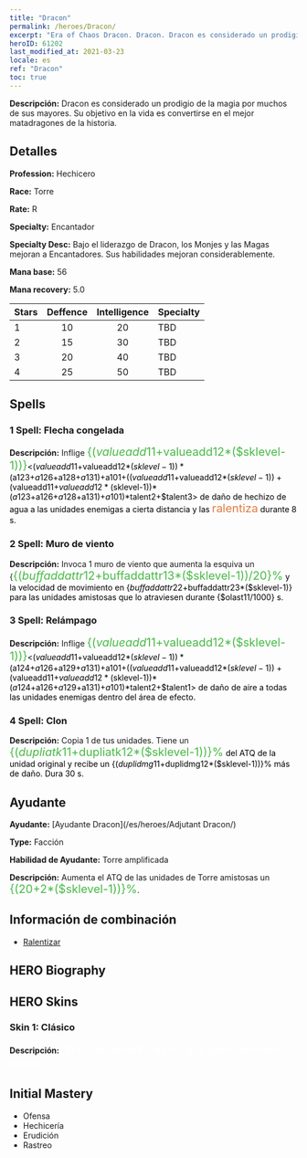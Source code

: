 ```yaml
---
title: "Dracon"
permalink: /heroes/Dracon/
excerpt: "Era of Chaos Dracon. Dracon. Dracon es considerado un prodigio de la magia por muchos de sus mayores. Su objetivo en la vida es convertirse en el mejor matadragones de la historia."
heroID: 61202
last_modified_at: 2021-03-23
locale: es
ref: "Dracon"
toc: true
---
```

 **Descripción:** Dracon es considerado un prodigio de la magia por muchos de sus mayores. Su objetivo en la vida es convertirse en el mejor matadragones de la historia.
## Detalles
 **Profession:** Hechicero

 **Race:** Torre

 **Rate:** R

 **Specialty:** Encantador

 **Specialty Desc:** Bajo el liderazgo de Dracon, los Monjes y las Magas mejoran a Encantadores. Sus habilidades mejoran considerablemente.

 **Mana base:** 56

 **Mana recovery:** 5.0


  | Stars   |    Deffence    |  Intelligence  |      Specialty     |
  |---------|:---------------:|:---------------:|--------------------|
  |    1    | 10 | 20 | TBD |
  |    2    | 15 | 30 | TBD |
  |    3    | 20 | 40 | TBD |
  |    4    | 25 | 50 | TBD |

## Spells
### 1 Spell: Flecha congelada
 **Descripción:** Inflige <span style="color: #48b946;font-size:20px">{($valueadd11+$valueadd12*($sklevel-1))}</span><span style="color: black"><($valueadd11+$valueadd12*($sklevel-1))*($a123+$a126+$a128+$a131)+$a101+(($valueadd11+$valueadd12*($sklevel-1))+($valueadd11+$valueadd12*($sklevel-1))*($a123+$a126+$a128+$a131)+$a101)*$talent2+$talent3> de daño de hechizo de agua a las unidades enemigas a cierta distancia y las <span style="color: #e07c44;font-size:20px">ralentiza</span><span style="color: black"> durante 8 s.

### 2 Spell: Muro de viento
 **Descripción:** Invoca 1 muro de viento que aumenta la esquiva un {<span style="color: #48b946;font-size:20px">{($buffaddattr12+$buffaddattr13*($sklevel-1))/20}%</span><span style="color: black"> y la velocidad de movimiento en {$buffaddattr22+$buffaddattr23*($sklevel-1)} para las unidades amistosas que lo atraviesen durante {$olast11/1000} s.

### 3 Spell: Relámpago
 **Descripción:** Inflige <span style="color: #48b946;font-size:20px">{($valueadd11+$valueadd12*($sklevel-1))}</span><span style="color: black"><($valueadd11+$valueadd12*($sklevel-1))*($a124+$a126+$a129+$a131)+$a101+(($valueadd11+$valueadd12*($sklevel-1))+($valueadd11+$valueadd12*($sklevel-1))*($a124+$a126+$a129+$a131)+$a101)*$talent2+$talent1> de daño de aire a todas las unidades enemigas dentro del área de efecto.

### 4 Spell: Clon
 **Descripción:** Copia 1 de tus unidades. Tiene un <span style="color: #48b946;font-size:20px">{($dupliatk11+$dupliatk12*($sklevel-1))}%</span><span style="color: black"> del ATQ de la unidad original y recibe un {($duplidmg11+$duplidmg12*($sklevel-1))}% más de daño. Dura 30 s.


## Ayudante

 **Ayudante:**  [Ayudante Dracon](/es/heroes/Adjutant Dracon/) 

 **Type:**  Facción 

 **Habilidad de Ayudante:**  Torre amplificada 

 **Descripción:** Aumenta el ATQ de las unidades de Torre amistosas un <span style="color: #48b946;font-size:20px">{(20+2*($sklevel-1))}%</span><span style="color: black">.

## Información de combinación

* [Ralentizar](/es/combination/Ralentizar/) 

## HERO Biography

## HERO Skins
### Skin 1: **Clásico**

 **Descripción:** <span style="color: #ffffff;font-size:20px">¡El conocimiento es magia, pero también poder!</span>



## Initial Mastery
   - Ofensa
   - Hechicería
   - Erudición
   - Rastreo

